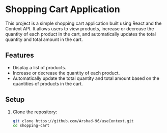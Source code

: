 # Shopping Cart Application

This project is a simple shopping cart application built using React and the Context API. It allows users to view products, increase or decrease the quantity of each product in the cart, and automatically updates the total quantity and total amount in the cart.

## Features

- Display a list of products.
- Increase or decrease the quantity of each product.
- Automatically update the total quantity and total amount based on the quantities of products in the cart.

## Setup

1. Clone the repository:

   ```bash
   git clone https://github.com/Arshad-96/useContext.git
   cd shopping-cart
   ```
